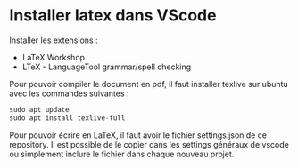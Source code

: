 # Installer latex dans VScode

Installer les extensions : 
- LaTeX Workshop
- LTeX - LanguageTool grammar/spell checking

Pour pouvoir compiler le document en pdf, il faut installer texlive sur ubuntu avec les commandes suivantes : 
```c
sudo apt update  
sudo apt install texlive-full 
```
Pour pouvoir écrire en LaTeX, il faut avoir le fichier settings.json de ce repository. Il est possible de le copier dans les settings généraux de vscode ou simplement inclure le fichier dans chaque nouveau projet.
